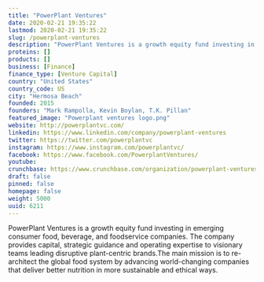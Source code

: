```yaml
---
title: "PowerPlant Ventures"
date: 2020-02-21 19:35:22
lastmod: 2020-02-21 19:35:22
slug: /powerplant-ventures
description: "PowerPlant Ventures is a growth equity fund investing in emerging consumer food, beverage, and foodservice companies. The company provides capital, strategic guidance and operating expertise to visionary teams leading disruptive plant-centric brands.The main mission is to re-architect the global food system by advancing world-changing companies that deliver better nutrition in more sustainable and ethical ways."
proteins: []
products: []
business: [Finance]
finance_type: [Venture Capital]
country: "United States"
country_code: US
city: "Hermosa Beach"
founded: 2015
founders: "Mark Rampolla, Kevin Boylan, T.K. Pillan"
featured_image: "Powerplant ventures logo.png"
website: http://powerplantvc.com/
linkedin: https://www.linkedin.com/company/powerplant-ventures
twitter: https://twitter.com/powerplantvc
instagram: https://www.instagram.com/powerplantvc/
facebook: https://www.facebook.com/PowerplantVentures/
youtube: 
crunchbase: https://www.crunchbase.com/organization/powerplant-ventures
draft: false
pinned: false
homepage: false
weight: 5000
uuid: 6211
---
```

PowerPlant Ventures is a growth equity fund investing in emerging consumer food, beverage, and foodservice companies. The company provides capital, strategic guidance and operating expertise to visionary teams leading disruptive plant-centric brands.The main mission is to re-architect the global food system by advancing world-changing companies that deliver better nutrition in more sustainable and ethical ways.
